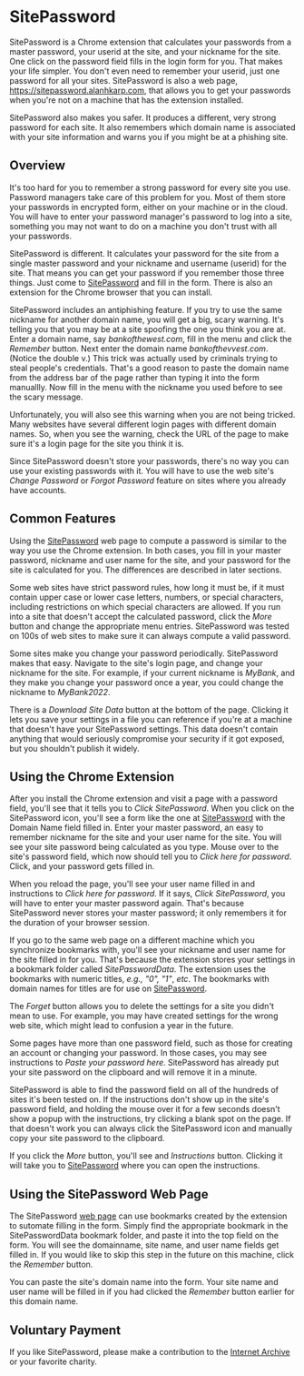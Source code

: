 SitePassword
============

SitePassword is a Chrome extension that calculates your passwords from a master password, your userid at the site, and your nickname for the site.  One click on the password field fills in the login form for you.  That makes your life simpler.  You don't even need to remember your userid, just one password for all your sites.  SitePassword is also a web page, https://sitepassword.alanhkarp.com, that allows you to get your passwords when you're not on a machine that has the extension installed.

SitePassword also makes you safer.  It produces a different, very strong password for each site.  It also remembers which domain name is associated with your site information and warns you if you might be at a phishing site.

## Overview 
            
It's too hard for you to remember a strong password for every
site you use.  Password managers take care of this problem for 
you.  Most of them store your passwords in encrypted form, either 
on your machine or in the cloud.  You will have to enter your
password manager's password to log into a site, something you 
may not want to do on a machine you don't trust with all your 
passwords.
            
            
SitePassword is different.  It calculates your password for the
site from a single master password and your nickname and username 
(userid) for the site.  That means you can get your password if 
you remember those three things.  Just come to 
[SitePassword](https://sitepassword.alanhkarp.com) and
fill in the form.  There is also an extension for the Chrome 
browser that you can install.


SitePassword includes an antiphishing feature.  If you try to use 
the same nickname for another domain name, you will get a big, 
scary warning.  It's telling you that you may be at a site 
spoofing the one you think you are at.  Enter a domain name,
say *bankofthewest.com*, fill in the menu and click
the *Remember* button.  Next enter the domain name 
*bankofthevvest.com*.  (Notice the double v.)  This
trick was actually used by criminals trying to steal people's
credentials.  That's a good reason to paste the domain name 
from the address bar of the page rather than typing it into the 
form manuallly. Now fill in the menu with the nickname you used
before to see the scary message.

Unfortunately, you will also see this warning when you are not
being tricked.  Many websites have several different login pages 
with different domain names.  So, when you see the warning, check 
the URL of the page to make sure it's a login page for the site 
you think it is.


Since SitePassword doesn't store your passwords, there's no way
you can use your existing passwords with it.  You will have to use 
the web site's *Change Password* or *Forgot Password*
feature on sites where you already have accounts.
            
## Common Features
            
Using the [SitePassword](https://sitepassword.alanhkarp.com)
web page to compute a password is similar to the way you use 
the Chrome extension.  In both cases, you fill in your master 
password, nickname and user name for the site, and your  password 
for the site is calculated for you.  The differences are 
described in later sections.


Some web sites have strict password rules, how long it must be,
if it must contain upper case or lower case letters, numbers, or
special characters, including restrictions on which special
characters are allowed.  If you run into a site that doesn't 
accept the calculated password, click the *More*
button and change the appropriate menu entries.  SitePassword 
was tested on 100s of web sites to make sure it can always 
compute a valid password.


Some sites make you change your password periodically.  SitePassword
makes that easy.  Navigate to the site's login page, and change your 
nickname for the site.  For example, if your current nickname is
*MyBank*, and they make you change your password once a year, 
you could change the nickname to *MyBank2022*.


There is a *Download Site Data* button at the bottom of 
the page.  Clicking it lets you save your settings in a file you 
can reference if you're at a machine that doesn't have your 
SitePassword settings. This data doesn't contain anything that would 
seriously compromise your security if it got exposed, but you shouldn't 
publish it widely.  
            
## Using the Chrome Extension
            
After you install the Chrome extension and visit a page with a 
password field, you'll see that it tells you to *Click SitePassword*.
When you click on the SitePassword icon, you'll see a form like the 
one at <a href="https://sitepassword.alanhkarp.com">SitePassword</a> with the 
Domain Name field filled in.  Enter your master password, an easy to 
remember nickname for the site and your user name for the site.  You 
will see your site password being calculated as you type.  Mouse over 
to the site's password field, which now should tell you to *Click 
here for password*.  Click, and your password gets filled in.  


When you reload the page, you'll see your user name filled in and 
instructions to *Click here for password*.  If it says, 
*Click SitePassword*, you will have to enter your master
password again.  That's because SitePassword never stores your 
master password; it only remembers it for the duration of your 
browser session.


If you go to the same web page on a different machine which you
synchronize bookmarks with, you'll see your nickname and user name for 
the site filled in for you.  That's because the extension stores your
settings in a bookmark folder called *SitePasswordData*.
The extension uses the bookmarks with numeric titles, *e.g.,
"0", "1"*, *etc*.  The bookmarks with domain names for 
titles are for use on [SitePassword](https://sitepassword.alanhkarp.com).


The *Forget* button allows you to delete the settings for a 
site you didn't mean to use.  For example, you may have created
settings for the wrong web site, which might lead to confusion a 
year in the future.


Some pages have more than one password field, such as those for 
creating an account or changing your password.  In those cases,
you may see instructions to *Paste your password here*.
SitePassword has already put your site password on the clipboard
and will remove it in a minute.


SitePassword is able to find the password field on all of the hundreds
of sites it's been tested on.  If the instructions don't show up in 
the site's password field, and holding the mouse over it for a few
seconds doesn't show a popup with the instructions, try clicking a blank 
spot on the page.  If that doesn't work you can always click the 
SitePassword icon and manually copy your site password to the clipboard. 


If you click the *More* button, you'll see and *Instructions*
button.  Clicking it will take you to [SitePassword](https://sitepassword.alanhkarp.com)
where you can open the instructions.
            
## Using the SitePassword Web Page
            
The SitePassword <a href="sitepassword.alanhkarp.com">web page</a> 
can use bookmarks created by the extension to sutomate filling in 
the form.  Simply find the appropriate bookmark in the 
SitePasswordData bookmark folder, and paste it into the top field 
on the form.  You will see the domainname, site name, and user
name fields get filled in.  If you would like to skip this step 
in the future on this machine, click the *Remember*
button.  


You can paste the site's domain name into the form.  Your
site name and user name will be filled in if you had clicked the 
*Remember* button earlier for this domain name.

## Voluntary Payment

If you like SitePassword, please make a contribution to the 
[Internet Archive](https://archive.org/donate?origin=iawww-TopNavDonateButton) or
your favorite charity.